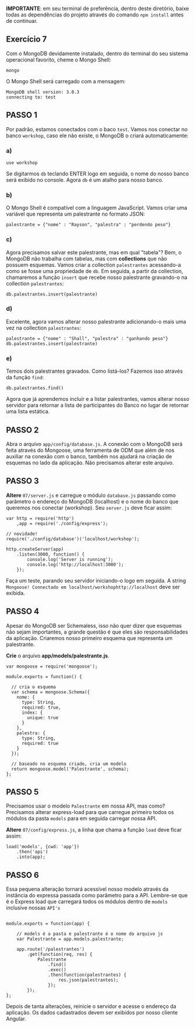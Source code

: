 **IMPORTANTE**: em seu terminal de preferência, dentro deste diretório, baixe todas as dependências do projeto através do comando `npm install` antes de continuar.

## Exercício 7

Com o MongoDB devidamente instalado, dentro do terminal do seu sistema operacional favorito, cheme o Mongo Shell:

```
mongo
```

O Mongo Shell será carregado com a mensagem:

```
MongoDB shell version: 3.0.3
connecting to: test
```

## PASSO 1
Por padrão, estamos conectados com o baco `test`. Vamos nos conectar no banco `workshop`, caso ele não existe, o MongoDB o criará automaticamente:

### a)
```
use workshop
```

Se digitarmos `db` teclando ENTER logo em seguida, o nome do nosso banco será exibido no console. Agora `db` é um atalho para nosso banco.

### b)
O Mongo Shell é compatível com a linguagem JavaScript. Vamos criar uma variável que representa um palestrante no formato JSON:

```
palestrante = {"nome" : "Rayson", "palestra" : "perdendo peso"}
```

### c)
Agora precisamos salvar este palestrante, mas em qual "tabela"? Bem, o MongoDB não trabalha com tabelas, mas com **collections** que não possuem esquemas. Vamos criar a collection `palestrantes` acessando-a como se fosse uma propriedade de `db`. Em seguida, a partir da collection, chamaremos a função `insert` que recebe nosso palestrante gravando-o na collection `palestrantes`:

```
db.palestrantes.insert(palestrante)
```

### d)
Excelente, agora vamos alterar nosso palestrante adicionando-o mais uma vez na collection `palestrantes`:

```
palestrante = {"nome" : "Shall", "palestra" : "ganhando peso"}
db.palestrantes.insert(palestrante)
```

### e)
Temos dois palestrantes gravados. Como listá-los? Fazemos isso através da função `find`:

```
db.palestrantes.find()
```

Agora que já aprendemos incluir e a listar palestrantes, vamos alterar nosso servidor para retornar a lista de participantes do Banco no lugar de retornar uma lista estática.

## PASSO 2

Abra o arquivo `app/config/database.js`. A conexão com o MongoDB será feita através do Mongoose, uma ferramenta de ODM que além de nos auxiliar na conexão com o banco, também nos ajudará na criação de esquemas no lado da aplicação. Não precisamos alterar este arquivo.

## PASSO 3

**Altere** `07/server.js` e carregue o módulo `database.js` passando como parâmetro o endereço do MongoDB (localhost) e o nome do banco que queremos nos conectar (workshop). Seu `server.js` deve ficar assim:

```
var http = require('http')
    ,app = require('./config/express');

// novidade!
require('./config/database')('localhost/workshop');

http.createServer(app)
    .listen(3000, function() {
        console.log('Server is running');
        console.log('http://localhost:3000');
    });
```
Faça um teste, parando seu servidor iniciando-o logo em seguida. A string `Mongoose! Connectado em localhost/workshophttp://localhost` deve ser exibida.

## PASSO 4
Apesar do MongoDB ser Schemaless, isso não quer dizer que esquemas não sejam importantes, a grande questão é que eles são responsabilidades da aplicação. Criaremos nosso primeiro esquema que representa um palestrante.

**Crie** o arquivo **app/models/palestrante.js**.

```
var mongoose = require('mongoose');

module.exports = function() {
  
  // cria o esquema
  var schema = mongoose.Schema({
    nome: { 
      type: String, 
      required: true,
      index: {
        unique: true
      }
    }, 
    palestra: {
      type: String, 
      required: true
    }
  });

  // baseado no esquema criado, cria um modelo
  return mongoose.model('Palestrante', schema);
};
```

## PASSO 5
Precisamos usar o modelo `Palestrante` em nossa API, mas como? Precisamos alterar express-load para que carregue primeiro todos os módulos da pasta `models` para em seguida carregar nossa API.

**Altere** `07/config/express.js`, a linha que chama a função `load` deve ficar assim:

```
load('models', {cwd: 'app'})
    .then('api')
    .into(app);
```

## PASSO 6
Essa pequena alteração tornará acessível nosso modelo através da instância do expressa passada como parâmetro para a API. Lembre-se que é o Express load que carregará todos os módulos dentro de `models` inclusive nossas `API's`
```

module.exports = function(app) {
    
    // models é a pasta e palestrante é o nome do arquivo js
    var Palestrante = app.models.palestrante;
    
    app.route('/palestrantes')
        .get(function(req, res) {
            Palestrante
                .find()
                .exec()
                .then(function(palestrantes) {
                    res.json(palestrantes);     
                });
        });
};
```

Depois de tanta alterações, reinicie o servidor e acesse o endereço da aplicação. Os dados cadastrados devem ser exibidos por nosso cliente Angular.
